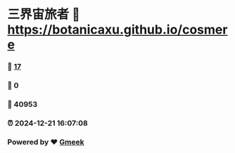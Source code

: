 # 三界宙旅者 :link: https://botanicaxu.github.io/cosmere 
### :page_facing_up: [17](https://botanicaxu.github.io/cosmere/tag.html) 
### :speech_balloon: 0 
### :hibiscus: 40953 
### :alarm_clock: 2024-12-21 16:07:08 
### Powered by :heart: [Gmeek](https://github.com/Meekdai/Gmeek)
